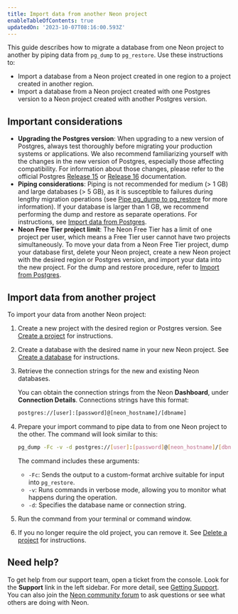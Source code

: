 ```yaml
---
title: Import data from another Neon project
enableTableOfContents: true
updatedOn: '2023-10-07T08:16:00.593Z'
---
```


This guide describes how to migrate a database from one Neon project to another by piping data from `pg_dump` to `pg_restore`. Use these instructions to:

- Import a database from a Neon project created in one region to a project created in another region.
- Import a database from a Neon project created with one Postgres version to a Neon project created with another Postgres version.

## Important considerations

- **Upgrading the Postgres version**: When upgrading to a new version of Postgres, always test thoroughly before migrating your production systems or applications. We also recommend familiarizing yourself with the changes in the new version of Postgres, especially those affecting compatibility. For information about those changes, please refer to the official Postgres [Release 15](https://www.postgresql.org/docs/release/15.0/) or [Release 16](https://www.postgresql.org/docs/16/release-16.html) documentation.
- **Piping considerations**: Piping is not recommended for medium (> 1 GB) and large databases (> 5 GB), as it is susceptible to failures during lengthy migration operations (see [Pipe pg_dump to pg_restore](/docs/import/import-from-postgres#pipe-pgdump-to-pgrestore) for more information). If your database is larger than 1 GB, we recommend performing the dump and restore as separate operations. For instructions, see [Import data from Postgres](/docs/import/import-from-postgres).
- **Neon Free Tier project limit**: The Neon Free Tier has a limit of one project per user, which means a Free Tier user cannot have two projects simultaneously. To move your data from a Neon Free Tier project, dump your database first, delete your Neon project, create a new Neon project with the desired region or Postgres version, and import your data into the new project. For the dump and restore procedure, refer to [Import from Postgres](/docs/import/import-from-postgres).

## Import data from another project

To import your data from another Neon project:

1. Create a new project with the desired region or Postgres version. See [Create a project](/docs/manage/projects#create-a-project) for instructions.

2. Create a database with the desired name in your new Neon project. See [Create a database](/docs/manage/databases#create-a-database) for instructions.

3. Retrieve the connection strings for the new and existing Neon databases.

   You can obtain the connection strings from the Neon **Dashboard**, under **Connection Details**. Connections strings have this format:

   <CodeBlock shouldWrap>

   ```bash
   postgres://[user]:[password]@[neon_hostname]/[dbname]
   ```

   </CodeBlock>

4. Prepare your import command to pipe data to from one Neon project to the other. The command will look similar to this:

   <CodeBlock shouldWrap>

   ```bash
   pg_dump -Fc -v -d postgres://[user]:[password]@[neon_hostname]/[dbname] | pg_restore -v -d postgres://[user]:[password]@[neon_hostname]/[dbname]
   ```

   </CodeBlock>

   The command includes these arguments:

   - `-Fc`: Sends the output to a custom-format archive suitable for input into `pg_restore`.
   - `-v`: Runs commands in verbose mode, allowing you to monitor what happens during the operation.
   - `-d`: Specifies the database name or connection string.

5. Run the command from your terminal or command window.
6. If you no longer require the old project, you can remove it. See [Delete a project](/docs/manage/projects#delete-a-project) for instructions.

## Need help?

To get help from our support team, open a ticket from the console. Look for the **Support** link in the left sidebar. For more detail, see [Getting Support](/docs/introduction/support). You can also join the [Neon community forum](https://community.neon.tech/) to ask questions or see what others are doing with Neon.

